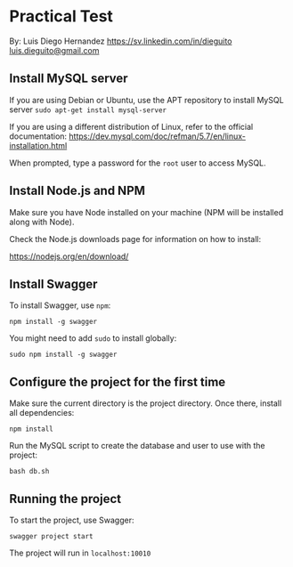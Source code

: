 # Practical Test
By: Luis Diego Hernandez
https://sv.linkedin.com/in/dieguito
luis.dieguito@gmail.com

## Install MySQL server

If you are using Debian or Ubuntu, use the APT repository to install MySQL server
  `sudo apt-get install mysql-server`

If you are using a different distribution of Linux, refer to the official documentation:
https://dev.mysql.com/doc/refman/5.7/en/linux-installation.html

When prompted, type a password for the `root` user to access MySQL.

## Install Node.js and NPM

Make sure you have Node installed on your machine (NPM will be installed along with Node).

Check the Node.js downloads page for information on how to install:

https://nodejs.org/en/download/

## Install Swagger

To install Swagger, use `npm`:

`npm install -g swagger`

You might need to add `sudo` to install globally:

`sudo npm install -g swagger`

## Configure the project for the first time

Make sure the current directory is the project directory. Once there, install all dependencies:

`npm install`

Run the MySQL script to create the database and user to use with the project:

`bash db.sh`

## Running the project

To start the project, use Swagger:

`swagger project start`

The project will run in `localhost:10010`


